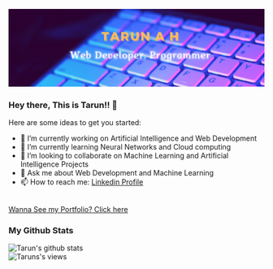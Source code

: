 ![Home](https://github.com/Tarun0607/Tarun0607/blob/main/tarun.png)
### Hey there, This is Tarun!! 👋


Here are some ideas to get you started:

- 🔭 I’m currently working on Artificial Intelligence and Web Development
- 🌱 I’m currently learning Neural Networks and Cloud computing
- 👯 I’m looking to collaborate on Machine Learning and Artificial Intelligence Projects
- 💬 Ask me about Web Development and Machine Learning
- 📫 How to reach me: <a target = "blank_" href="https://www.linkedin.com/in/tarun-a-h-1146b11a7/">Linkedin Profile </a>


<br>
<a href = "https://tarun0607.github.io/my-portfolio/"> Wanna See my Portfolio? Click here </a> 

### My Github Stats
![Tarun's github stats](https://github-readme-stats.vercel.app/api?username=Tarun0607&count_private=true)
<br>
![Taruns's views](https://komarev.com/ghpvc/?username=Tarun0607)
